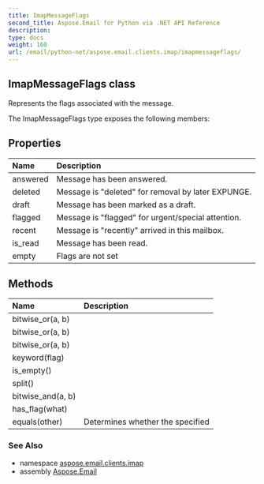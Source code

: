 ```yaml
---
title: ImapMessageFlags
second_title: Aspose.Email for Python via .NET API Reference
description: 
type: docs
weight: 160
url: /email/python-net/aspose.email.clients.imap/imapmessageflags/
---
```


## ImapMessageFlags class

Represents the flags associated with the message.

The ImapMessageFlags type exposes the following members:
## Properties
| Name | Description |
| :- | :- |
|answered|Message has been answered.|
|deleted|Message is "deleted" for removal by later EXPUNGE.|
|draft|Message has been marked as a draft.|
|flagged|Message is "flagged" for urgent/special attention.|
|recent|Message is "recently" arrived in this mailbox.|
|is_read|Message has been read.|
|empty|Flags are not set|
## Methods
| Name | Description |
| :- | :- |
|bitwise_or(a, b)|  |
|bitwise_or(a, b)|  |
|bitwise_or(a, b)|  |
|keyword(flag)|  |
|is_empty()|  |
|split()|  |
|bitwise_and(a, b)|  |
|has_flag(what)|  |
|equals(other)|Determines whether the specified|

### See Also

* namespace [aspose.email.clients.imap](/email/python-net/aspose.email.clients.imap/)
* assembly [Aspose.Email](/slides/python-net/)

